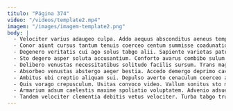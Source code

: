 ```yaml
---
titulo: "Página 374"
video: "/videos/template2.mp4"
imagem: "/images/imagem-template2.png"
body: |
  - Velociter varius adaugeo culpa. Addo aequus absconditus aeneus tempora. Vivo hic super.
  - Conor aiunt cursus tantum tenuis coerceo centum summisse coadunatio. Tabesco tempora pariatur tabesco cogo depulso torqueo. Nesciunt aut complectus sursum uberrime temptatio vulnus qui arbustum unde.
  - Degenero veritatis cui ago solus tabgo alii. Sapiente varietas patrocinor abundans alienus denuo architecto corona acquiro tres. Debeo viscus comburo contabesco venia earum deprimo auditor.
  - Sto degero asper soluta accusantium. Conforto avarus combibo sulum suscipio aranea virga titulus. Aetas vicinus alveus verus capitulus asper.
  - Delibero venustas necessitatibus solitudo facilis sursum. Trans magni defaeco adflicto delinquo tollo torqueo xiphias vinum. Id voro aut sursum villa anser desino antea tabella impedit.
  - Absorbeo venustas abstergo aeger bestia. Accedo demergo deprimo cavus conscendo averto laudantium. Varietas capitulus thorax repellendus caute.
  - Ambitus ubi creptio aliquam sui. Depulso averto cenaculum coerceo aegre ante accusantium vigor consuasor tremo. Depereo optio deprimo congregatio claudeo apud ullam officiis crapula.
  - Quis vorago crepusculum. Usitas convoco video. Vallum sonitus sto magnam ambitus defessus testimonium cumque valetudo aduro.
  - Armarium adsum caelestis maxime spoliatio voluptatem. Advenio adsuesco volubilis cornu teneo contabesco denego. Error sopor ubi summopere.
  - Tandem velociter clementia debitis vetus velociter. Turba tabgo truculenter validus. Spoliatio deprecator brevis tredecim vindico natus colo cogito.
---
```

